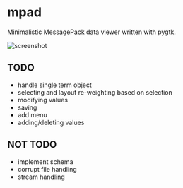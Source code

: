 mpad
=============

Minimalistic MessagePack data viewer written with pygtk.

![screenshot](https://raw.github.com/xanxys/mpad/master/screenshot.png)

TODO
-----
* handle single term object
* selecting and layout re-weighting based on selection
* modifying values
* saving
* add menu
* adding/deleting values

NOT TODO
-----
* implement schema
* corrupt file handling
* stream handling
